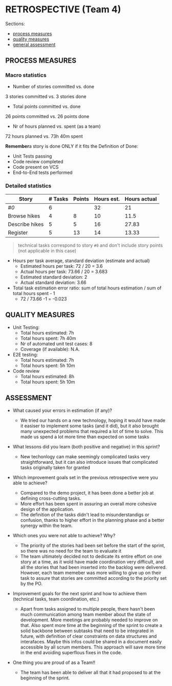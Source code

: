 RETROSPECTIVE (Team 4)
=====================================

Sections:

- [process measures](#process-measures)
- [quality measures](#quality-measures)
- [general assessment](#assessment)

## PROCESS MEASURES 

### Macro statistics

- Number of stories committed vs. done

3 stories committed vs. 3 stories done
 
- Total points committed vs. done 

26 points committed vs. 26 points done

- Nr of hours planned vs. spent (as a team)

72 hours planned vs. 73h 40m spent

**Remember**a story is done ONLY if it fits the Definition of Done:
 
- Unit Tests passing
- Code review completed
- Code present on VCS
- End-to-End tests performed

### Detailed statistics

| Story          | # Tasks | Points | Hours est. | Hours actual |
| -------------- | ------- | ------ | ---------- | ------------ |
| _#0_           | 6       |        | 32         | 21           |
| Browse hikes   | 4       | 8      | 10         | 11.5         |
| Describe hikes | 5       | 5      | 16         | 27.83        |
| Register       | 5       | 13     | 14         | 13.33        |
   

> technical tasks correspond to story `#0` and don't include story points (not applicable in this case)

- Hours per task average, standard deviation (estimate and actual)
  - Estimated hours per task: 72 / 20 = 3.6
  - Actual hours per task: 73.66 / 20 = 3.683
  - Estimated standard deviation: 2
  - Actual standard deviation: 3.66
- Total task estimation error ratio: sum of total hours estimation / sum of total hours spent - 1
  - 72 / 73.66 -1 = -0.023

  
## QUALITY MEASURES 

- Unit Testing:
  - Total hours estimated: 7h
  - Total hours spent: 7h 40m
  - Nr of automated unit test cases: 8
  - Coverage (if available): N.A.
- E2E testing:
  - Total hours estimated: 7h
  - Total hours spent: 5h 10m
- Code review 
  - Total hours estimated: 8h
  - Total hours spent: 5h 10m
  

## ASSESSMENT

- What caused your errors in estimation (if any)?
  - We tried our hands on a new technology, hoping it would have made it easiser to implement some tasks (and it did), but it also brought many unexpected problems that required a lot of time to solve. This made us spend a lot more time than expected on some tasks

- What lessons did you learn (both positive and negative) in this sprint?
  - New techonlogy can make seemingly complicated tasks very straightforward, but it can also introduce issues that complicated tasks originally taken for granted


- Which improvement goals set in the previous retrospective were you able to achieve?
	- Compared to the demo project, it has been done a better job at defining cross-cutting tasks.
	- More effort has been spent in assuring an overall more cohesive design of the application.
	- The definition of the tasks didn't lead to misunderstandigs or confusion, thanks to higher effort in the planning phase and a better synergy within the team.
  
- Which ones you were not able to achieve? Why?
	- The priority of the stories had been set before the start of the sprint, so there was no need for the team to evaluate it
	- The team ultimately decided not to dedicate its entire effort on one story at a time, as it wold have made coordination very difficult, and all the stories that had been inserted into the backlog were delivered. However, each team memeber was more willing to give up on their task to assure that stories are committed according to the priority set by the PO.

- Improvement goals for the next sprint and how to achieve them (technical tasks, team coordination, etc.)
  - Apart from tasks assigned to multiple people, there hasn't been much communication among team member about the state of development. More meetings are probably needed to improve on that. Also spent more time at the beginning of the sprint to create a solid backbone between subtasks that need to be integrated in future, with definition of clear constraints on data structures and interafaces. Maybe this infos could be shared in a document easily accessible by all scrum members. This approach will save more time in the end avoiding superflous fixes in the code.

- One thing you are proud of as a Team!!
  - The team has been able to deliver all that it had proposed to at the beginning of the sprint.
